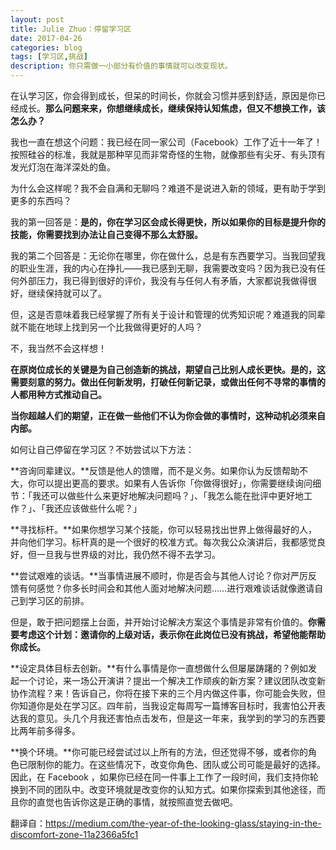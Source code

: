 ```yaml
---
layout: post
title: Julie Zhuo：停留学习区
date: 2017-04-26
categories: blog
tags: [学习区,挑战]
description: 你只需做一小部分有价值的事情就可以改变现状。
---
```


在认学习区，你会得到成长，但呆的时间长，你就会习惯并感到舒适，原因是你已经成长。**那么问题来来，你想继续成长，继续保持认知焦虑，但又不想换工作，该怎么办？**

我也一直在想这个问题：我已经在同一家公司（Facebook）工作了近十一年了！按照硅谷的标准，我就是那种罕见而非常奇怪的生物，就像那些有尖牙、有头顶有发光灯泡在海洋深处的鱼。


为什么会这样呢？我不会自满和无聊吗？难道不是说进入新的领域，更有助于学到更多的东西吗？

我的第一回答是：**是的，你在学习区会成长得更快，所以如果你的目标是提升你的技能，你需要找到办法让自己变得不那么太舒服。**

我的第二个回答是：无论你在哪里，你在做什么，总是有东西要学习。当我回望我的职业生涯，我的内心在挣扎——我已感到无聊，我需要改变吗？因为我已没有任何外部压力，我已得到很好的评价，我没有与任何人有矛盾，大家都说我做得很好，继续保持就可以了。

但，这是否意味着我已经掌握了所有关于设计和管理的优秀知识呢？难道我的同辈就不能在地球上找到另一个比我做得更好的人吗？

不，我当然不会这样想！

**在原岗位成长的关键是为自己创造新的挑战，期望自己比别人成长更快。是的，这需要刻意的努力。做出任何新发明，打破任何新记录，或做出任何不寻常的事情的人都用种方式推动自己。**



**当你超越人们的期望，正在做一些他们不认为你会做的事情时，这种动机必须来自内部。**

如何让自己停留在学习区？不妨尝试以下方法：

**咨询同辈建议。**反馈是他人的馈赠，而不是义务。如果你认为反馈帮助不大，你可以提出更高的要求。如果有人告诉你「你做得很好」，你需要继续询问细节：「我还可以做些什么来更好地解决问题吗？」、「我怎么能在批评中更好地工作？」、「我还应该做些什么呢？」

**寻找标杆。**如果你想学习某个技能，你可以轻易找出世界上做得最好的人，并向他们学习。标杆真的是一个很好的校准方式。每次我公众演讲后，我都感觉良好，但一旦我与世界级的对比，我仍然不得不去学习。

**尝试艰难的谈话。**当事情进展不顺时，你是否会与其他人讨论？你对严厉反馈有何感觉？你多长时间会和其他人面对地解决问题……进行艰难谈话就像邀请自己到学习区的前排。


但是，敢于把问题摆上台面，并开始讨论解决方案这个事情是非常有价值的。**你需要考虑这个计划：邀请你的上级对话，表示你在此岗位已没有挑战，希望他能帮助你成长。**

**设定具体目标去创新。**有什么事情是你一直想做什么但屡屡踌躇的？例如发起一个讨论，来一场公开演讲？提出一个解决工作顽疾的新方案？建议团队改变新协作流程？来！告诉自己，你将在接下来的三个月内做这件事，你可能会失败，但你知道你是处在学习区。四年前，当我设定每周写一篇博客目标时，我害怕公开表达我的意见。头几个月我还害怕点击发布，但是这一年来，我学到的学习的东西要比两年前多得多。

**换个环境。**你可能已经尝试过以上所有的方法，但还觉得不够，或者你的角色已限制你的能力。在这些情况下，改变你角色、团队或公司可能是最好的选择。因此，在 Facebook ，如果你已经在同一件事上工作了一段时间，我们支持你轮换到不同的团队中。改变环境就是改变你的认知方式。如果你探索到其他途径，而且你的直觉也告诉你这是正确的事情，就按照直觉去做吧。

翻译自：https://medium.com/the-year-of-the-looking-glass/staying-in-the-discomfort-zone-11a2366a5fc1
